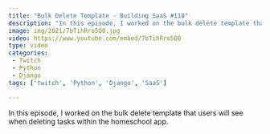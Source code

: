 ```yaml
---
title: "Bulk Delete Template - Building SaaS #118"
description: "In this episode, I worked on the bulk delete template that users will see when deleting tasks within the homeschool app."
image: img/2021/7bTihRro5Q0.jpg
video: https://www.youtube.com/embed/7bTihRro5Q0
type: video
categories:
 - Twitch
 - Python
 - Django
tags: ['twitch', 'Python', 'Django', 'SaaS']

---
```


In this episode, I worked on the bulk delete template that users will see when deleting tasks within the homeschool app.
